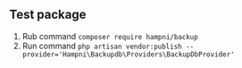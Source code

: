 ## Test package

1. Rub command `composer require hampni/backup`
2. Run command `php artisan vendor:publish --provider='Hampni\Backupdb\Providers\BackupDbProvider'`
